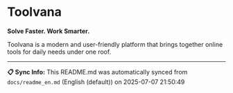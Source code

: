 # Toolvana

**Solve Faster. Work Smarter.**

Toolvana is a modern and user-friendly platform that brings together online tools for daily needs under one roof.


---

**📋 Sync Info:** This README.md was automatically synced from `docs/readme_en.md` (English (default)) on 2025-07-07 21:50:49
